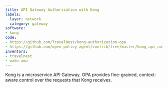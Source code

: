 ```yaml
---
title: API Gateway Authorization with Kong
labels:
  layer: network
  category: gateway
software:
- kong
code:
- https://github.com/TravelNest/kong-authorization-opa
- https://github.com/open-policy-agent/contrib/tree/master/kong_api_authz
inventors:
- travelnest
- wada-ama
---
```

Kong is a microservice API Gateway.  OPA provides fine-grained, context-aware control over the requests that Kong receives.

